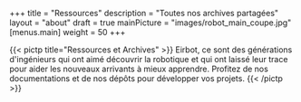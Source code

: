 +++
title = "Ressources"
description = "Toutes nos archives partagées"
layout = "about"
draft = true
mainPicture = "images/robot_main_coupe.jpg"
[menus.main]
  weight = 50
+++

{{< pictp title="Ressources et Archives" >}}
Eirbot, ce sont des générations d'ingénieurs qui ont aimé découvrir la
robotique et qui ont laissé leur trace pour aider les nouveaux arrivants à
mieux apprendre. Profitez de nos documentations et de nos dépôts pour
développer vos projets.
{{< /pictp >}}
